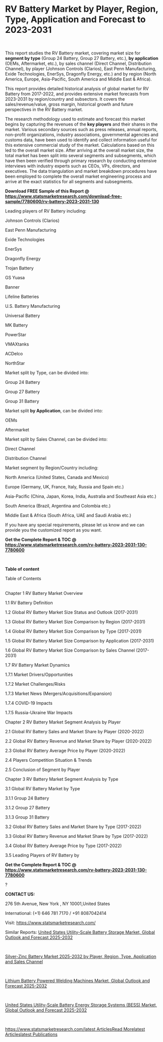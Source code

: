 <h1>RV Battery Market by Player, Region, Type, Application and Forecast to 2023-2031</h1><br/><p>This report studies the RV Battery market, covering market size for <strong>segment by type</strong> (Group 24 Battery, Group 27 Battery, etc.), <strong>by application</strong> (OEMs, Aftermarket, etc.), by sales channel (Direct Channel, Distribution Channel), by player (Johnson Controls (Clarios), East Penn Manufacturing, Exide Technologies, EnerSys, Dragonfly Energy, etc.) and by region (North America, Europe, Asia-Pacific, South America and Middle East & Africa).</p>
 
 
 
 <p>This report provides detailed historical analysis of global market for RV Battery from 2017-2022, and provides extensive market forecasts from 2023-2031 by region/country and subsectors. It covers the sales/revenue/value, gross margin, historical growth and future perspectives in the RV Battery market.</p>
 
 
 
 <p>The research methodology used to estimate and forecast this market begins by capturing the revenues of the <strong>key players</strong> and their shares in the market. Various secondary sources such as press releases, annual reports, non-profit organizations, industry associations, governmental agencies and customs data, have been used to identify and collect information useful for this extensive commercial study of the market. Calculations based on this led to the overall market size. After arriving at the overall market size, the total market has been split into several segments and subsegments, which have then been verified through primary research by conducting extensive interviews with industry experts such as CEOs, VPs, directors, and executives. The data triangulation and market breakdown procedures have been employed to complete the overall market engineering process and arrive at the exact statistics for all segments and subsegments.</p>
 
 
 
 <p><strong>Download FREE Sample of this Report @ <a href="https://www.statsmarketresearch.com/download-free-sample/7780600/rv-battery-2023-2031-130">https://www.statsmarketresearch.com/download-free-sample/7780600/rv-battery-2023-2031-130</a></strong></p>
 
 
 
 <p>Leading players of RV Battery including:</p>
 
 
 
 <p>Johnson Controls (Clarios)</p>
 
 
 
 <p>East Penn Manufacturing</p>
 
 
 
 <p>Exide Technologies</p>
 
 
 
 <p>EnerSys</p>
 
 
 
 <p>Dragonfly Energy</p>
 
 
 
 <p>Trojan Battery</p>
 
 
 
 <p>GS Yuasa</p>
 
 
 
 <p>Banner</p>
 
 
 
 <p>Lifeline Batteries</p>
 
 
 
 <p>U.S. Battery Manufacturing</p>
 
 
 
 <p>Universal Battery</p>
 
 
 
 <p>MK Battery</p>
 
 
 
 <p>PowerStar</p>
 
 
 
 <p>VMAXtanks</p>
 
 
 
 <p>ACDelco</p>
 
 
 
 <p>NorthStar</p>
 
 
 
 <p>Market split by Type, can be divided into:</p>
 
 
 
 <p>Group 24 Battery</p>
 
 
 
 <p>Group 27 Battery</p>
 
 
 
 <p>Group 31 Battery</p>
 
 
 
 <p>Market split <strong>by Application</strong>, can be divided into:</p>
 
 
 
 <p>OEMs</p>
 
 
 
 <p>Aftermarket</p>
 
 
 
 <p>Market split by Sales Channel, can be divided into:</p>
 
 
 
 <p>Direct Channel</p>
 
 
 
 <p>Distribution Channel</p>
 
 
 
 <p>Market segment by Region/Country including:</p>
 
 
 
 <p>North America (United States, Canada and Mexico)</p>
 
 
 
 <p>Europe (Germany, UK, France, Italy, Russia and Spain etc.)</p>
 
 
 
 <p>Asia-Pacific (China, Japan, Korea, India, Australia and Southeast Asia etc.)</p>
 
 
 
 <p>South America (Brazil, Argentina and Colombia etc.)</p>
 
 
 
 <p>Middle East & Africa (South Africa, UAE and Saudi Arabia etc.)</p>
 
 
 
 <p>If you have any special requirements, please let us know and we can provide you the customized report as you want.</p>
 
 
 
 <div><b>Get the Complete Report & TOC @ <a href="https://www.statsmarketresearch.com/rv-battery-2023-2031-130-7780600">https://www.statsmarketresearch.com/rv-battery-2023-2031-130-7780600</a></b></div>
 
 
 
 <p><br />
 
 <b>Table of content</b></p>
 
 
 
 <p>Table of Contents<br />
 
 <br />
 
 Chapter 1 RV Battery Market Overview<br />
 
 1.1 RV Battery Definition<br />
 
 1.2 Global RV Battery Market Size Status and Outlook (2017-2031)<br />
 
 1.3 Global RV Battery Market Size Comparison by Region (2017-2031)<br />
 
 1.4 Global RV Battery Market Size Comparison by Type (2017-2031)<br />
 
 1.5 Global RV Battery Market Size Comparison by Application (2017-2031)<br />
 
 1.6 Global RV Battery Market Size Comparison by Sales Channel (2017-2031)<br />
 
 1.7 RV Battery Market Dynamics<br />
 
 1.7.1 Market Drivers/Opportunities<br />
 
 1.7.2 Market Challenges/Risks<br />
 
 1.7.3 Market News (Mergers/Acquisitions/Expansion)<br />
 
 1.7.4 COVID-19 Impacts<br />
 
 1.7.5 Russia-Ukraine War Impacts<br />
 
 Chapter 2 RV Battery Market Segment Analysis by Player<br />
 
 2.1 Global RV Battery Sales and Market Share by Player (2020-2022)<br />
 
 2.2 Global RV Battery Revenue and Market Share by Player (2020-2022)<br />
 
 2.3 Global RV Battery Average Price by Player (2020-2022)<br />
 
 2.4 Players Competition Situation & Trends<br />
 
 2.5 Conclusion of Segment by Player<br />
 
 Chapter 3 RV Battery Market Segment Analysis by Type<br />
 
 3.1 Global RV Battery Market by Type<br />
 
 3.1.1 Group 24 Battery<br />
 
 3.1.2 Group 27 Battery<br />
 
 3.1.3 Group 31 Battery<br />
 
 3.2 Global RV Battery Sales and Market Share by Type (2017-2022)<br />
 
 3.3 Global RV Battery Revenue and Market Share by Type (2017-2022)<br />
 
 3.4 Global RV Battery Average Price by Type (2017-2022)<br />
 
 3.5 Leading Players of RV Battery by</p>
 
 
 
 <div><b>Get the Complete Report & TOC @ <a href="https://www.statsmarketresearch.com/rv-battery-2023-2031-130-7780600">https://www.statsmarketresearch.com/rv-battery-2023-2031-130-7780600</a></b></div>
 
 
 
 <p>? </p>
 
 
 
 <p><b>CONTACT US:</b><br />
 
 276 5th Avenue, New York , NY 10001,United States<br />
 
 International: (+1) 646 781 7170 / +91 8087042414<br />
 
 Visit: <a href="https://www.statsmarketresearch.com/">https://www.statsmarketresearch.com/</a><br />
 
 Similar Reports: <a href="https://www.statsmarketresearch.com/rv-battery-2023-2031-130-7780600">United States Utility-Scale Battery Storage Market, Global Outlook and Forecast 2025-2032</a><br />
 
 <br />
 
 <a href="https://www.statsmarketresearch.com/rv-battery-2023-2031-130-7780600">Silver-Zinc Battery Market 2025-2032 by Player, Region, Type, Application and Sales Channel</a><br />
 
 <br />
 
 <a href="https://www.statsmarketresearch.com/rv-battery-2023-2031-130-7780600">Lithium Battery Powered Welding Machines Market, Global Outlook and Forecast 2025-2032</a><br />
 
 <br />
 
 <a href="https://www.statsmarketresearch.com/rv-battery-2023-2031-130-7780600">United States Utility-Scale Battery Energy Storage Systems (BESS) Market, Global Outlook and Forecast 2025-2032</a><br />
 
 <br />
 
 <a href="https://gyeongbokgung.com">https://www.statsmarketresearch.com/</a><a href="https://hallyeomaritime.com">latest Articles</a><a href="https://jingwansa.com">Read More</a><a href="https://nguoiviet.jp/">latest Articles</a><a href="https://www.intelmarketresearch.com/">latest Publications</a></p>